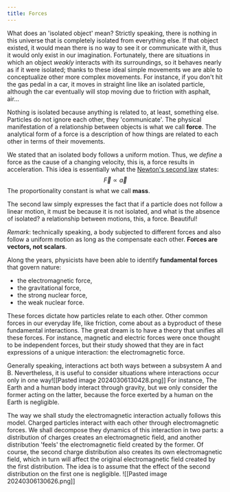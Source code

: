 ```yaml
---
title: Forces
---
```


What does an 'isolated object' mean? Strictly speaking, there is nothing in this universe that is completely isolated from everything else. If that object existed, it would mean there is no way to see it or communicate with it, thus it would only exist in our imagination. Fortunately, there are situations in which an object *weakly* interacts with its surroundings, so it behaves nearly as if it were isolated; thanks to these ideal simple movements we are able to conceptualize other more complex movements. For instance, if you don't hit the gas pedal in a car, it moves in straight line like an isolated particle, although the car eventually will stop moving due to friction with asphalt, air...

Nothing is isolated because anything is related to, at least, something else. Particles do not ignore each other, they 'communicate'. The physical manifestation of a relationship between objects is what we call **force**. The analytical form of a force is a description of how things are related to each other in terms of their movements.

We stated that an isolated body follows a uniform motion. Thus, we *define* a force as the cause of a changing velocity, this is, a force results in acceleration. This idea is essentially what the [Newton's second law](/physics-for-computer-science/mechanics---forces-and-energy/newtons-laws-of-motion) states:
$$\vec F\propto\vec a$$
The proportionality constant is what we call **mass**.

The second law simply expresses the fact that if a particle does not follow a linear motion, it must be because it is not isolated, and what is the absence of isolated? a relationship between motions, this, a force. Beautiful!

*Remark*: technically speaking, a body subjected to different forces and also follow a uniform motion as long as the compensate each other. **Forces are vectors, not scalars**.

Along the years, physicists have been able to identify **fundamental forces** that govern nature:
* the electromagnetic force,
* the gravitational force,
* the strong nuclear force,
* the weak nuclear force.

These forces dictate how particles relate to each other. Other common forces in our everyday life, like friction, come about as a byproduct of these fundamental interactions. The great dream is to have a theory that unifies all these forces. For instance, magnetic and electric forces were once thought to be independent forces, but their study showed that they are in fact expressions of a unique interaction: the electromagnetic force.

Generally speaking, interactions act both ways between a subsystem A and B. Nevertheless, it is useful to consider situations where interactions occur only in one way![[Pasted image 20240306130428.png]]
For instance, The Earth and a human body interact through gravity, but we only consider the former acting on the latter, because the force exerted by a human on the Earth is negligible.

The way we shall study the electromagnetic interaction actually follows this model. Charged particles interact with each other through electromagnetic forces. We shall decompose they dynamics of this interaction in two parts: a distribution of charges creates an electromagnetic field, and another distribution 'feels' the electromagnetic field created by the former. Of course, the second charge distribution also creates its own electromagnetic field, which in turn will affect the original electromagnetic field created by the first distribution. The idea is to assume that the effect of the second distribution on the first one is negligible.
![[Pasted image 20240306130626.png]]
